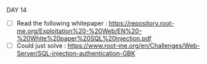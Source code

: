 DAY 14

* [ ] Read the following whitepaper : https://repository.root-me.org/Exploitation%20-%20Web/EN%20-%20White%20paper%20SQL%20injection.pdf
* [ ] Could just solve : https://www.root-me.org/en/Challenges/Web-Server/SQL-injection-authentication-GBK
